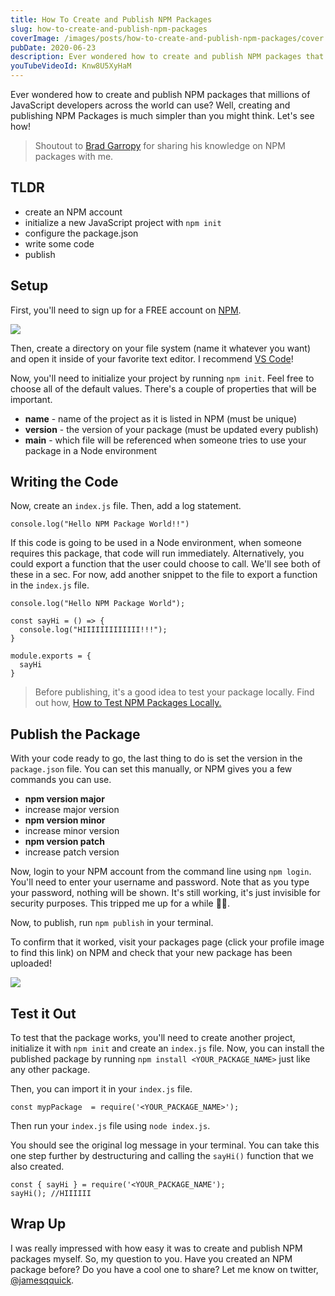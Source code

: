 ```yaml
---
title: How To Create and Publish NPM Packages
slug: how-to-create-and-publish-npm-packages
coverImage: /images/posts/how-to-create-and-publish-npm-packages/cover.png
pubDate: 2020-06-23
description: Ever wondered how to create and publish NPM packages that millions of JavaScript developers across the world can use? Creating and publishing NPM Packages is much simpler than you might think. It's as simple as creating an account, creating a repository, and connecting them together. You'll have your first NPM package published in just a few minutes!
youTubeVideoId: Knw8U5XyHaM
---
```


Ever wondered how to create and publish NPM packages that millions of JavaScript developers across the world can use? Well, creating and publishing NPM Packages is much simpler than you might think. Let's see how!

> Shoutout to [Brad Garropy](https://bradgarropy.com/) for sharing his knowledge on NPM packages with me.

## TLDR

- create an NPM account
- initialize a new JavaScript project with `npm init`
- configure the package.json
- write some code
- publish

## Setup

First, you'll need to sign up for a FREE account on [NPM](https://www.npmjs.com/).

![](/images/posts/how-to-create-and-publish-npm-packages/1.png)

Then, create a directory on your file system (name it whatever you want) and open it inside of your favorite text editor. I recommend [VS Code](https://code.visualstudio.com/)!

Now, you'll need to initialize your project by running `npm init`. Feel free to choose all of the default values. There's a couple of properties that will be important.

- **name** - name of the project as it is listed in NPM (must be unique)
- **version** - the version of your package (must be updated every publish)
- **main** - which file will be referenced when someone tries to use your package in a Node environment

## Writing the Code

Now, create an `index.js` file. Then, add a log statement.

    console.log("Hello NPM Package World!!")

If this code is going to be used in a Node environment, when someone requires this package, that code will run immediately. Alternatively, you could export a function that the user could choose to call. We'll see both of these in a sec. For now, add another snippet to the file to export a function in the `index.js` file.

    console.log("Hello NPM Package World");

    const sayHi = () => {
      console.log("HIIIIIIIIIIIII!!!");
    }

    module.exports = {
      sayHi
    }

> Before publishing, it's a good idea to test your package locally. Find out how, [How to Test NPM Packages Locally.](https://www.jamesqquick.com/blog/how-to-test-npm-packages-locally)

[](https://www.jamesqquick.com/blog/how-to-test-npm-packages-locally)

## Publish the Package

With your code ready to go, the last thing to do is set the version in the `package.json` file. You can set this manually, or NPM gives you a few commands you can use.

- **npm version major**
- increase major version
- **npm version minor**
- increase minor version
- **npm version patch**
- increase patch version

Now, login to your NPM account from the command line using `npm login`. You'll need to enter your username and password. Note that as you type your password, nothing will be shown. It's still working, it's just invisible for security purposes. This tripped me up for a while 🤷‍♂️.

Now, to publish, run `npm publish` in your terminal.

To confirm that it worked, visit your packages page (click your profile image to find this link) on NPM and check that your new package has been uploaded!

![](/images/posts/how-to-create-and-publish-npm-packages/2.png)

## Test it Out

To test that the package works, you'll need to create another project, initialize it with `npm init` and create an `index.js` file. Now, you can install the published package by running `npm install <YOUR_PACKAGE_NAME>` just like any other package.

Then, you can import it in your `index.js` file.

    const mypPackage  = require('<YOUR_PACKAGE_NAME>');

Then run your `index.js` file using `node index.js`.

You should see the original log message in your terminal. You can take this one step further by destructuring and calling the `sayHi()` function that we also created.

    const { sayHi } = require('<YOUR_PACKAGE_NAME');
    sayHi(); //HIIIIII

## Wrap Up

I was really impressed with how easy it was to create and publish NPM packages myself. So, my question to you. Have you created an NPM package before? Do you have a cool one to share? Let me know on twitter, [@jamesqquick](https://www.twitter.com/jamesqquick).
